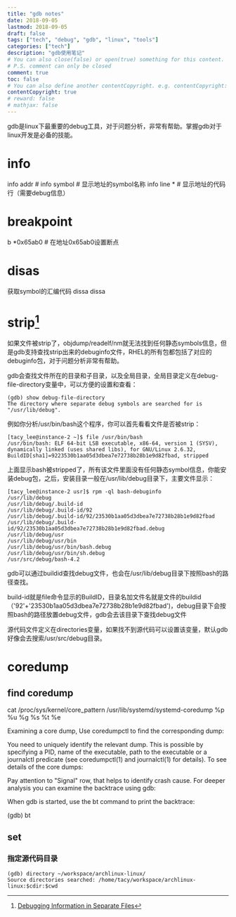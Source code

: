 ```yaml
---
title: "gdb notes"
date: 2018-09-05
lastmod: 2018-09-05
draft: false
tags: ["tech", "debug", "gdb", "linux", "tools"]
categories: ["tech"]
description: "gdb使用笔记"
# You can also close(false) or open(true) something for this content.
# P.S. comment can only be closed
comment: true
toc: false
# You can also define another contentCopyright. e.g. contentCopyright: "This is another copyright."
contentCopyright: true
# reward: false
# mathjax: false
---
```

gdb是linux下最重要的debug工具，对于问题分析，非常有帮助。掌握gdb对于linux开发是必备的技能。

# info
info addr <symbol>   #
info symbol <addr>   # 显示地址的symbol名称
info line *<addr>    # 显示地址的代码行（需要debug信息）

# breakpoint
 b *0x65ab0          # 在地址0x65ab0设置断点
# disas
获取symbol的汇编代码
dissa <addr>
dissa <symbol>

# strip[^1]
如果文件被strip了，objdump/readelf/nm就无法找到任何静态symbols信息，但是gdb支持查找strip出来的debuginfo文件，RHEL的所有包都包括了对应的debuginfo包，对于问题分析非常有帮助。

gdb会查找文件所在的目录和子目录，以及全局目录，全局目录定义在debug-file-directory变量中，可以方便的设置和查看：

``` shell
(gdb) show debug-file-directory
The directory where separate debug symbols are searched for is "/usr/lib/debug".
```

例如你分析/usr/bin/bash这个程序，你可以首先看看文件是否被strip：

``` shell
[tacy_lee@instance-2 ~]$ file /usr/bin/bash
/usr/bin/bash: ELF 64-bit LSB executable, x86-64, version 1 (SYSV), dynamically linked (uses shared libs), for GNU/Linux 2.6.32, BuildID[sha1]=9223530b1aa05d3dbea7e72738b28b1e9d82fbad, stripped
```
上面显示bash被stripped了，所有该文件里面没有任何静态symbol信息，你能安装debug包，之后，安装目录一般在/usr/lib/debug目录下，主要文件显示：

``` shell
[tacy_lee@instance-2 usr]$ rpm -ql bash-debuginfo
/usr/lib/debug
/usr/lib/debug/.build-id
/usr/lib/debug/.build-id/92
/usr/lib/debug/.build-id/92/23530b1aa05d3dbea7e72738b28b1e9d82fbad
/usr/lib/debug/.build-id/92/23530b1aa05d3dbea7e72738b28b1e9d82fbad.debug
/usr/lib/debug/usr
/usr/lib/debug/usr/bin
/usr/lib/debug/usr/bin/bash.debug
/usr/lib/debug/usr/bin/sh.debug
/usr/src/debug/bash-4.2
```
gdb可以通过buildid查找debug文件，也会在/usr/lib/debug目录下按照bash的路径查找。

build-id就是file命令显示的BuildID，目录名加文件名就是文件的buildid（'92'+'23530b1aa05d3dbea7e72738b28b1e9d82fbad')，debug目录下会按照bash的路径放置debug文件，gdb会去该目录下查找debug文件

源代码文件定义在directories变量，如果找不到源代码可以设置该变量，默认gdb好像会去搜索/usr/src/debug目录。

# coredump

## find coredump
cat /proc/sys/kernel/core_pattern
/usr/lib/systemd/systemd-coredump %p %u %g %s %t %e

Examining a core dump, Use coredumpctl to find the corresponding dump:

You need to uniquely identify the relevant dump. This is possible by specifying a PID, name of the executable, path to the executable or a journalctl predicate (see coredumpctl(1) and journalctl(1) for details). To see details of the core dumps:

Pay attention to "Signal" row, that helps to identify crash cause. For deeper analysis you can examine the backtrace using gdb:

When gdb is started, use the bt command to print the backtrace:

(gdb) bt


## set
### 指定源代码目录

``` shell
(gdb) directory ~/workspace/archlinux-linux/
Source directories searched: /home/tacy/workspace/archlinux-linux:$cdir:$cwd
```

[^1]: [Debugging Information in Separate Files](https://sourceware.org/gdb/onlinedocs/gdb/Separate-Debug-Files.html)
